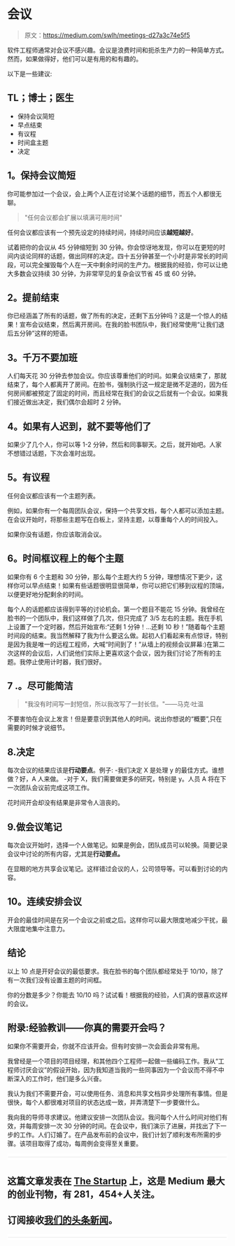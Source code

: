 # 会议

> 原文：<https://medium.com/swlh/meetings-d27a3c74e5f5>

软件工程师通常对会议不感兴趣。会议是浪费时间和扼杀生产力的一种简单方式。然而，如果做得好，他们可以是有用的和有趣的。

以下是一些建议:

## TL；博士；医生

*   保持会议简短
*   早点结束
*   有议程
*   时间盒主题
*   决定

## **1。保持会议简短**

你可能参加过一个会议，会上两个人正在讨论某个话题的细节，而五个人都很无聊。

> "任何会议都会扩展以填满可用时间"

任何会议都应该有一个预先设定的持续时间，持续时间应该**越短越好**。

试着把你的会议从 45 分钟缩短到 30 分钟。你会惊讶地发现，你可以在更短的时间内谈论同样的话题，做出同样的决定。四十五分钟甚至一个小时是非常长的时间段，可以完全摧毁每个人在一天中剩余时间的生产力。根据我的经验，你可以让绝大多数会议持续 30 分钟，为非常罕见的复杂会议节省 45 或 60 分钟。

## **2。提前结束**

你已经涵盖了所有的话题，做了所有的决定，还剩下五分钟吗？这是一个惊人的结果！宣布会议结束，然后离开房间。在我的脸书团队中，我们经常使用“让我们退后五分钟”这样的短语。

## **3。千万不要加班**

人们每天花 30 分钟去参加会议。你应该尊重他们的时间。如果会议结束了，那就结束了，每个人都离开了房间。在脸书，强制执行这一规定是微不足道的，因为任何房间都被预定了固定的时间，而且经常在我们的会议之后就有一个会议。如果我们接近做出决定，我们偶尔会超时 2 分钟。

## **4。如果有人迟到，就不要等他们了**

如果少了几个人，你可以等 1-2 分钟，然后和同事聊天。之后，就开始吧。人家不想错过话题，下次会准时出现。

## **5。有议程**

任何会议都应该有一个主题列表。

例如，如果你有一个每周团队会议，保持一个共享文档，每个人都可以添加主题。在会议开始时，将那些主题写在白板上，坚持主题，以尊重每个人的时间投入。

如果你没有话题，你应该取消会议。

## **6。时间框议程上的每个主题**

如果你有 6 个主题和 30 分钟，那么每个主题大约 5 分钟，理想情况下更少，这样你可以早点结束！如果有些话题很明显很简单，你可以把它们移到议程的顶端，以便更好地分配剩余的时间。

每个人的话题都应该得到平等的讨论机会。第一个题目不能花 15 分钟。我曾经在脸书的一个团队中，我们这样做了几次，但只完成了 3/5 左右的主题。我在手机上设置了一个定时器，然后开始宣布:“还剩 1 分钟！…还剩 10 秒！”随着每个主题时间段的结束。我当然解释了我为什么要这么做。起初人们看起来有点惊讶，特别是因为我是唯一的远程工程师，大喊“时间到了！”从墙上的视频会议屏幕:)在第二次这样的会议后，人们说他们实际上更喜欢这个会议，因为我们讨论了所有的主题。我停止使用计时器，我们很好。

## 7 .**。尽可能简洁**

> "我没有时间写一封短信，所以我改写了一封长信。"——马克·吐温

不要害怕在会议上发言！但是要意识到其他人的时间。说出你想说的“概要”,只在需要的时候才说细节。

## 8.决定

每次会议的结果应该是**行动要点**。例子:
-我们决定 X 是处理 y 的最佳方式。谁想做？好，A 人来做。
-对于 X，我们需要做更多的研究，特别是 y。人员 A 将在下一次团队会议前完成这项工作。

花时间开会却没有结果是非常令人沮丧的。

## 9.做会议笔记

每次会议开始时，选择一个人做笔记。如果是例会，团队成员可以轮换。简要记录会议中讨论的所有内容，尤其是**行动要点。**

在显眼的地方共享会议笔记。这样错过会议的人，公司领导等。可以看到讨论的内容。

## **10。连续安排会议**

开会的最佳时间是在另一个会议之前或之后。这样你可以最大限度地减少干扰，最大限度地集中注意力。

## 结论

以上 10 点是开好会议的最低要求。我在脸书的每个团队都经常处于 10/10，除了有一次我们没有设置主题的时间框。

你的分数是多少？你能去 10/10 吗？试试看！根据我的经验，人们真的很喜欢这样的会议。

## 附录:经验教训——你真的需要开会吗？

如果你不需要开会，你就不应该开会。但有时安排一次会面会非常有用。

我曾经是一个项目的项目经理，和其他四个工程师一起做一些编码工作。我从“工程师讨厌会议”的假设开始，因为我知道当我的一些同事因为一个会议而不得不中断深入的工作时，他们是多么兴奋。

我认为我们不需要开会，可以使用任务、消息和共享文档异步处理所有事情。但是很快，每个人都很难对项目的状态达成一致，并弄清楚下一步要做什么。

我向我的导师寻求建议。他建议安排一次团队会议。我问每个人什么时间对他们有效，并每周安排一次 30 分钟的时间。在会议中，我们演示了进展，并找出了下一步的工作。人们订婚了。在产品发布前的会议中，我们计划了顺利发布所需的步骤。该项目取得了成功，每周例会变得至关重要。

![](img/731acf26f5d44fdc58d99a6388fe935d.png)

## 这篇文章发表在 [The Startup](https://medium.com/swlh) 上，这是 Medium 最大的创业刊物，有 281，454+人关注。

## 订阅接收[我们的头条新闻](http://growthsupply.com/the-startup-newsletter/)。

![](img/731acf26f5d44fdc58d99a6388fe935d.png)
